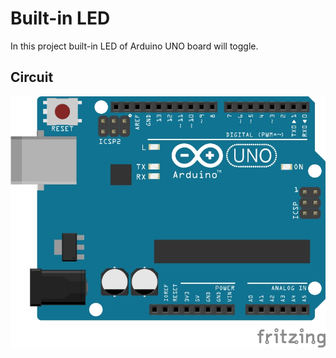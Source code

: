 # Built-in LED

In this project built-in LED of Arduino UNO board will toggle.

## Circuit

![circuit](./circuit.jpg)